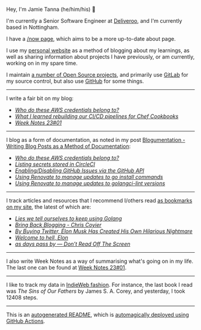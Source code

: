 Hey, I'm Jamie
Tanna (he/him/his) 👋

I'm currently a Senior Software Engineer at [Deliveroo](https://deliveroo.engineering/), and I'm currently based in Nottingham.

I have a [/now page](https://www.jvt.me/now/?utm_campaign=github-jamietanna), which aims to be a more up-to-date about page.

I use my [personal website](https://www.jvt.me/?utm_campaign=github-jamietanna) as a method of blogging about my learnings, as well as sharing information about projects I have previously, or am currently, working on in my spare time.

I maintain [a number of Open Source projects](https://www.jvt.me/open-source/?utm_campaign=github-jamietanna), and primarily use [GitLab](https://gitlab.com/jamietanna) for my source control, but also use [GitHub](https://github.com/jamietanna) for some things.

---

I write a fair bit on my blog:


- [_Who do these AWS credentials belong to?_](https://www.jvt.me/posts/2023/01/09/aws-who-credentials/?utm_campaign=github-jamietanna)
- [_What I learned rebuilding our CI/CD pipelines for Chef Cookbooks_](https://www.jvt.me/posts/2023/01/09/capital-one-chef-pipeline/?utm_campaign=github-jamietanna)
- [_Week Notes 23#01_](https://www.jvt.me/week-notes/2023/01/?utm_campaign=github-jamietanna)

---

I blog as a form of documentation, as noted in my post [Blogumentation - Writing Blog Posts as a Method of Documentation](https://www.jvt.me/posts/2017/06/25/blogumentation/?utm_campaign=github-jamietanna):


- [_Who do these AWS credentials belong to?_](https://www.jvt.me/posts/2023/01/09/aws-who-credentials/?utm_campaign=github-jamietanna)
- [_Listing secrets stored in CircleCI_](https://www.jvt.me/posts/2023/01/06/circleci-list-secrets/?utm_campaign=github-jamietanna)
- [_Enabling/Disabling GitHub Issues via the GitHub API_](https://www.jvt.me/posts/2023/01/03/github-issues-enable-api/?utm_campaign=github-jamietanna)
- [_Using Renovate to manage updates to go install commands_](https://www.jvt.me/posts/2022/12/20/renovate-go-install/?utm_campaign=github-jamietanna)
- [_Using Renovate to manage updates to golangci-lint versions_](https://www.jvt.me/posts/2022/12/15/renovate-golangci-lint/?utm_campaign=github-jamietanna)

---

I track articles and resources that I recommend I/others read [as bookmarks on my site](https://www.jvt.me/kind/bookmarks/?utm_campaign=github-jamietanna), the latest of which are:


- [_Lies we tell ourselves to keep using Golang_](https://fasterthanli.me/articles/lies-we-tell-ourselves-to-keep-using-golang?utm_campaign=github-jamietanna)
- [_Bring Back Blogging - Chris Coyier_](https://chriscoyier.net/2022/12/26/bring-back-blogging/?utm_campaign=github-jamietanna)
- [_By Buying Twitter, Elon Musk Has Created His Own Hilarious Nightmare_](https://theintercept.com/2022/10/28/elon-musk-twitter/?utm_campaign=github-jamietanna)
- [_Welcome to hell, Elon_](https://www.theverge.com/2022/10/28/23428132/elon-musk-twitter-acquisition-problems-speech-moderation?utm_campaign=github-jamietanna)
- [_as days pass by — Don’t Read Off The Screen_](https://www.kryogenix.org/days/2022/10/18/don-t-read-off-the-screen/?utm_campaign=github-jamietanna)

---

I also write Week Notes as a way of summarising what's going on in my life. The last one can be found at [Week Notes 23#01](https://www.jvt.me/week-notes/2023/01/?utm_campaign=github-jamietanna).

---

I like to track my data in [IndieWeb fashion](https://indieweb.org/why). For instance, the last book I read was _The Sins of Our Fathers_ by James S. A. Corey, and yesterday, I took 12408 steps.

---
This is an [autogenerated README](https://www.jvt.me/posts/2022/01/12/autogenerated-profile-readme/?utm_campaign=github-jamietanna), which is [automagically deployed using GitHub Actions](https://github.com/jamietanna/jamietanna/blob/main/.github/workflows/rebuild.yml).
